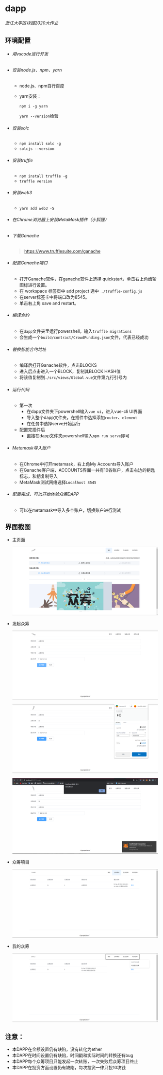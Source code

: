 # dapp

###### 浙江大学区块链2020大作业



## 环境配置

+ ###### 用vscode进行开发

+ ###### 安装node.js、npm、yarn

  + node.js、npm自行百度

  + yarn安装：

    `npm i -g yarn`

    `yarn --version`检验

+ ###### 安装solc

  + `npm install solc -g`
  + `solcjs --version`

+ ###### 安装truffle

  + `npm install truffle -g`
  + `truffle version`

+ ###### 安装web3

  + `yarn add web3 -S`

+ ###### 在Chrome浏览器上安装MetaMask插件（小狐狸）

+ ###### 下载Ganache

  > https://www.trufflesuite.com/ganache

+ ###### 配置Ganache端口

  + 打开Ganache软件，在ganache软件上选择 quickstart，单击右上角齿轮图标进行设置。
  +  在 workspace 标签页中 add project 选中` ./truffle-config.js`
  + 在server标签卡中将端口改为8545。
  + 单击右上角 save and restart。

+ ###### 编译合约

  + 在`dapp`文件夹里运行powershell，输入`truffle migrations`
  + 会生成一个`build/contract/CrowdFunding.json`文件，代表已经成功

+ ###### 替换智能合约地址

  + 编译后打开Ganache软件，点击BLOCKS
  + 进入后点击进入一个BLOCK，复制其BLOCK HASH值
  + 将该值复制到`./src/views/Global.vue`文件第九行引号内

+ ###### 运行代码

  + 第一次
    + 在dapp文件夹下powershell输入`vue ui`，进入vue-cli UI界面
    + 导入整个dapp文件夹，在插件中选择添加`router`、`element`
    + 在任务中选择serve开始运行
  + 配置完插件后
    + 直接在dapp文件夹powershell输入`npm run serve`即可

+ ###### Metamask导入账户

  + 在Chrome中打开metamask，右上角My Accounts导入账户
  + 在Ganache客户端，ACCOUNTS界面一共有10各账户，点击右边的钥匙标志，私钥复制导入
  + MetaMask测试网络选择`Localhost 8545`

+ ###### 配置完成，可以开始体验众筹DAPP

  + 可以在metamask中导入多个账户，切换账户进行测试



## 界面截图

+ 主页面

  ![image-20210113191406627](README.assets/image-20210113191406627.png) 

+ 发起众筹

  ![image-20210113191509930](README.assets/image-20210113191509930.png) 

  ![image-20210113191533449](README.assets/image-20210113191533449.png) 

   ![image-20210113191606420](README.assets/image-20210113191606420.png) 

+ 众筹项目

  ![image-20210113191627769](README.assets/image-20210113191627769.png) 

+ 我的众筹

  ![image-20210113191648547](README.assets/image-20210113191648547.png) 



## 注意：

+ 本DAPP在金额设置仍有缺陷，没有转化为ether
+ 本DAPP在时间设置仍有缺陷，时间戳和实际时间的转换还有bug
+ 本DAPP每个众筹项目只能发起一次转账，一次失败后众筹项目终止
+ 本DAPP在投资方面设置仍有缺陷，每次投资一律只投10块钱

